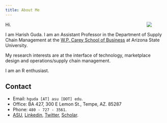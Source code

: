 ```yaml
---
title: About Me
---
```


[<img src="/index-files/harish-guda-2017.jpg" style="max-width:30%;min-width:60px;float:right;" />](https://harishguda.me/about/)


Hi. 

I am Harish Guda. I am an Assistant Professor in the Department of Supply Chain Management at the [W.P. Carey School of Business](https://wpcarey.asu.edu) at Arizona State University. 

My research interests are at the interface of technology, marketplace design and operations/supply chain management. 

I am an R enthusiast. 

## Contact

- Email: `hguda [AT] asu [DOT] edu`.
- Office: BA 427, 300 E Lemon St., Tempe, AZ. 85287
- Phone: `480 - 727 - 3561`.
- [ASU](https://wpcarey.asu.edu/people/profile/3485205), [Linkedin](https://www.linkedin.com/in/harish-guda/), [Twitter](https://twitter.com/harish_guda), [Scholar](https://scholar.google.com/citations?user=F_gEBogAAAAJ&hl=en&authuser=1). 

